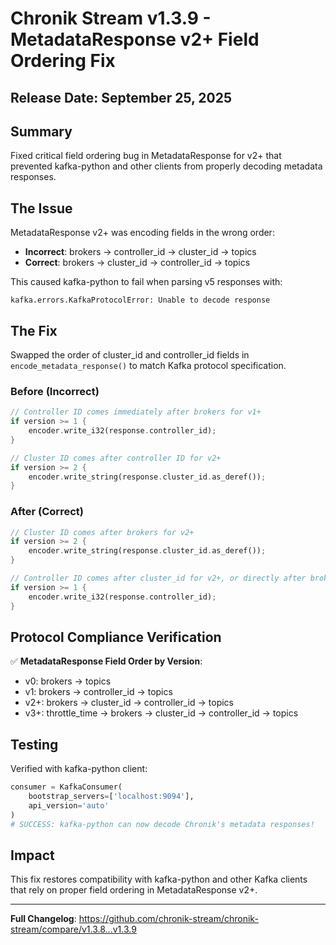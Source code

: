 # Chronik Stream v1.3.9 - MetadataResponse v2+ Field Ordering Fix

## Release Date: September 25, 2025

## Summary

Fixed critical field ordering bug in MetadataResponse for v2+ that prevented kafka-python and other clients from properly decoding metadata responses.

## The Issue

MetadataResponse v2+ was encoding fields in the wrong order:
- **Incorrect**: brokers → controller_id → cluster_id → topics
- **Correct**: brokers → cluster_id → controller_id → topics

This caused kafka-python to fail when parsing v5 responses with:
```
kafka.errors.KafkaProtocolError: Unable to decode response
```

## The Fix

Swapped the order of cluster_id and controller_id fields in `encode_metadata_response()` to match Kafka protocol specification.

### Before (Incorrect)
```rust
// Controller ID comes immediately after brokers for v1+
if version >= 1 {
    encoder.write_i32(response.controller_id);
}

// Cluster ID comes after controller ID for v2+
if version >= 2 {
    encoder.write_string(response.cluster_id.as_deref());
}
```

### After (Correct)
```rust
// Cluster ID comes after brokers for v2+
if version >= 2 {
    encoder.write_string(response.cluster_id.as_deref());
}

// Controller ID comes after cluster_id for v2+, or directly after brokers for v1
if version >= 1 {
    encoder.write_i32(response.controller_id);
}
```

## Protocol Compliance Verification

✅ **MetadataResponse Field Order by Version**:
- v0: brokers → topics
- v1: brokers → controller_id → topics
- v2+: brokers → cluster_id → controller_id → topics
- v3+: throttle_time → brokers → cluster_id → controller_id → topics

## Testing

Verified with kafka-python client:
```python
consumer = KafkaConsumer(
    bootstrap_servers=['localhost:9094'],
    api_version='auto'
)
# SUCCESS: kafka-python can now decode Chronik's metadata responses!
```

## Impact

This fix restores compatibility with kafka-python and other Kafka clients that rely on proper field ordering in MetadataResponse v2+.

---

**Full Changelog**: https://github.com/chronik-stream/chronik-stream/compare/v1.3.8...v1.3.9